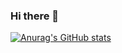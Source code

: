 ### Hi there 👋

[![Anurag's GitHub stats](https://github-readme-stats.vercel.app/api?username=Eaktana)](https://github.com/Eaktana/github-readme-stats)
